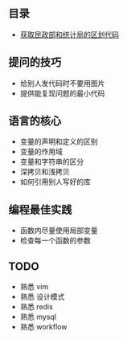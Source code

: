 
## 目录
* [获取民政部和统计局的区划代码](./python/region-china)

## 提问的技巧
* 给别人发代码时不要用图片
* 提供能复现问题的最小代码

## 语言的核心
* 变量的声明和定义的区别
* 变量的作用域
* 变量和字符串的区分
* 深拷贝和浅拷贝
* 如何引用别人写好的库

## 编程最佳实践
* 函数内尽量使用局部变量
* 检查每一个函数的参数

## TODO
* 熟悉 vim
* 熟悉 设计模式
* 熟悉 redis
* 熟悉 mysql
* 熟悉 workflow

